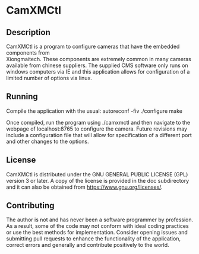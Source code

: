CamXMCtl
=============

## Description

CamXMCtl is a program to configure cameras that have the embedded components from  
Xiongmaitech.  These components are extremely common in many cameras available 
from chinese suppliers.  The supplied CMS software only runs on windows computers via
IE and this application allows for configuration of a limited number of options via
linux. 

## Running

Compile the application with the usual: 
autoreconf -fiv
./configure
make

Once compiled, run the program using ./camxmctl and then navigate to the webpage of localhost:8765 to 
configure the camera.  Future revisions may include a configuration file that will allow for specification
of a different port and other changes to the options.

## License

CamXMCtl is distributed under the GNU GENERAL PUBLIC LICENSE (GPL) version 3 or later.  A copy of the license
is provided in the doc subdirectory and it can also be obtained from <https://www.gnu.org/licenses/>.


## Contributing

The author is not and has never been a software programmer by profession.  As a result, some of the code may not
conform with ideal coding practices or use the best methods for implementation.  Consider opening issues and 
submitting pull requests to enhance the functionality of the application, correct errors and generally
and contribute positively to the world.

